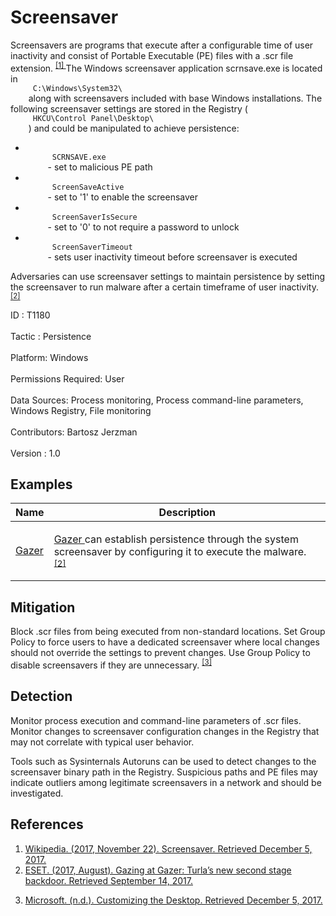 <div class="container-fluid">
 <h1>
  Screensaver
 </h1>
 <div class="row">
  <div class="col-md-8 description-body">
   <p>
    Screensavers are programs that execute after a configurable time of user inactivity and consist of Portable Executable (PE) files with a .scr file extension.
    <span class="scite-citeref-number" data-reference="Wikipedia Screensaver" id="scite-ref-1-a">
     <sup>
      <a aria-describedby="qtip-0" data-hasqtip="0" href="https://en.wikipedia.org/wiki/Screensaver" target="_blank">
       [1]
      </a>
     </sup>
    </span>
    The Windows screensaver application scrnsave.exe is located in
    <code>
     C:\Windows\System32\
    </code>
    along with screensavers included with base Windows installations. The following screensaver settings are stored in the Registry (
    <code>
     HKCU\Control Panel\Desktop\
    </code>
    ) and could be manipulated to achieve persistence:
   </p>
   <ul>
    <li>
     <code>
      SCRNSAVE.exe
     </code>
     - set to malicious PE path
    </li>
    <li>
     <code>
      ScreenSaveActive
     </code>
     - set to '1' to enable the screensaver
    </li>
    <li>
     <code>
      ScreenSaverIsSecure
     </code>
     - set to '0' to not require a password to unlock
    </li>
    <li>
     <code>
      ScreenSaverTimeout
     </code>
     - sets user inactivity timeout before screensaver is executed
    </li>
   </ul>
   <p>
    Adversaries can use screensaver settings to maintain persistence by setting the screensaver to run malware after a certain timeframe of user inactivity.
    <span class="scite-citeref-number" data-reference="ESET Gazer Aug 2017" id="scite-ref-2-a">
     <sup>
      <a aria-describedby="qtip-1" data-hasqtip="1" href="https://www.welivesecurity.com/wp-content/uploads/2017/08/eset-gazer.pdf" target="_blank">
       [2]
      </a>
     </sup>
    </span>
   </p>
  </div>
  <div class="col-md-4">
   <div class="card">
    <div class="card-body">
     <div class="card-data">
      <span class="h5 card-title">
       ID
      </span>
      : T1180
      <br/>
      <br/>
     </div>
     <div class="card-data">
      <span class="h5 card-title">
      </span>
     </div>
     <div class="card-data">
      <span class="h5 card-title">
       Tactic
      </span>
      : Persistence
      <br/>
      <br/>
     </div>
     <div class="card-data">
      <span class="h5 card-title">
       Platform:
      </span>
      Windows
      <br/>
      <br/>
     </div>
     <div class="card-data">
      <span class="h5 card-title">
       Permissions Required:
      </span>
      User
      <br/>
      <br/>
     </div>
     <div class="card-data">
      <span class="h5 card-title">
      </span>
     </div>
     <div class="card-data">
      <span class="h5 card-title">
       Data Sources:
      </span>
      Process monitoring, Process command-line parameters, Windows Registry, File monitoring
      <br/>
      <br/>
     </div>
     <div class="card-data">
      <span class="h5 card-title">
      </span>
     </div>
     <div class="card-data">
      <span class="h5 card-title">
      </span>
     </div>
     <div class="card-data">
      <span class="h5 card-title">
      </span>
     </div>
     <div class="card-data">
      <span class="h5 card-title">
      </span>
     </div>
     <div class="card-data">
      <span class="h5 card-title">
      </span>
     </div>
     <div class="card-data">
      <span class="h5 card-title">
       Contributors:
      </span>
      Bartosz Jerzman
      <br/>
      <br/>
     </div>
     <div class="card-data">
      <span class="h5 card-title">
       Version
      </span>
      : 1.0
     </div>
    </div>
   </div>
  </div>
 </div>
 <h2 class="pt-3" id="examples">
  Examples
 </h2>
 <table class="table table-bordered table-light mt-2">
  <thead>
   <tr>
    <th scope="col">
     Name
    </th>
    <th scope="col">
     Description
    </th>
   </tr>
  </thead>
  <tbody class="bg-white">
   <tr>
    <td>
     <a href="https://attack.mitre.org/software/S0168">
      Gazer
     </a>
    </td>
    <td>
     <p>
      <a href="https://attack.mitre.org/software/S0168">
       Gazer
      </a>
      can establish persistence through the system screensaver by configuring it to execute the malware.
      <span class="scite-citeref-number" data-reference="ESET Gazer Aug 2017" id="scite-ref-2-a" onclick="scrollToRef('scite-2')">
       <sup>
        <a aria-describedby="qtip-1" data-hasqtip="1" href="https://www.welivesecurity.com/wp-content/uploads/2017/08/eset-gazer.pdf" target="_blank">
         [2]
        </a>
       </sup>
      </span>
     </p>
    </td>
   </tr>
  </tbody>
 </table>
 <h2 class="pt-3" id="mitigation">
  Mitigation
 </h2>
 <p>
  Block .scr files from being executed from non-standard locations. Set Group Policy to force users to have a dedicated screensaver where local changes should not override the settings to prevent changes. Use Group Policy to disable screensavers if they are unnecessary.
  <span class="scite-citeref-number" data-reference="TechNet Screensaver GP" id="scite-ref-3-a">
   <sup>
    <a aria-describedby="qtip-2" data-hasqtip="2" href="https://technet.microsoft.com/library/cc938799.aspx" target="_blank">
     [3]
    </a>
   </sup>
  </span>
 </p>
 <h2 class="pt-3" id="detection">
  Detection
 </h2>
 <p>
  Monitor process execution and command-line parameters of .scr files. Monitor changes to screensaver configuration changes in the Registry that may not correlate with typical user behavior.
 </p>
 <p>
  Tools such as Sysinternals Autoruns can be used to detect changes to the screensaver binary path in the Registry. Suspicious paths and PE files may indicate outliers among legitimate screensavers in a network and should be investigated.
 </p>
 <h2 class="pt-3" id="references">
  References
 </h2>
 <div class="row">
  <div class="col">
   <ol>
    <li>
     <span class="scite-citation" id="scite-1">
      <span class="scite-citation-text">
       <a class="external text" href="https://en.wikipedia.org/wiki/Screensaver" name="scite-1" rel="nofollow" target="_blank">
        Wikipedia. (2017, November 22). Screensaver. Retrieved December 5, 2017.
       </a>
      </span>
     </span>
    </li>
    <li>
     <span class="scite-citation" id="scite-2">
      <span class="scite-citation-text">
       <a class="external text" href="https://www.welivesecurity.com/wp-content/uploads/2017/08/eset-gazer.pdf" name="scite-2" rel="nofollow" target="_blank">
        ESET. (2017, August). Gazing at Gazer: Turla’s new second stage backdoor. Retrieved September 14, 2017.
       </a>
      </span>
     </span>
    </li>
   </ol>
  </div>
  <div class="col">
   <ol start="3.5">
    <li>
     <span class="scite-citation" id="scite-3">
      <span class="scite-citation-text">
       <a class="external text" href="https://technet.microsoft.com/library/cc938799.aspx" name="scite-3" rel="nofollow" target="_blank">
        Microsoft. (n.d.). Customizing the Desktop. Retrieved December 5, 2017.
       </a>
      </span>
     </span>
    </li>
   </ol>
  </div>
 </div>
</div>
